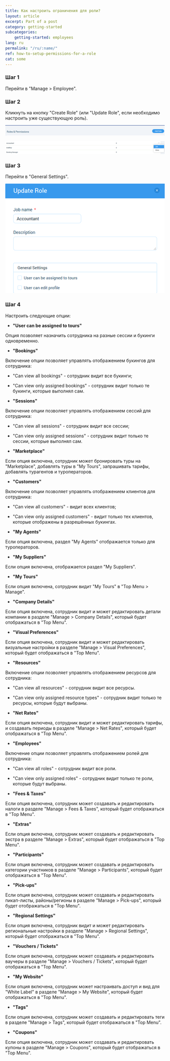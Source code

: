 ```yaml
---
title: Как настроить ограничения для роли?
layout: article
excerpt: Part of a post
category: getting-started
subcategories:
    getting-started: employees
lang: ru
permalink: "/ru/:name/"
ref: how-to-setup-permissions-for-a-role
cat: some
---
```


### **Шаг 1**

Перейти в "Manage > Employee".

### **Шаг 2**

Кликнуть на кнопку "Create Role" (или "Update Role", если необходимо настроить уже существующую роль).

![How_to_setup_permissions_for_a_role1](/assets/images/how_to_setup_permissions_for_a_role1.png)

![How_to_setup_permissions_for_a_role2](/assets/images/how_to_setup_permissions_for_a_role2.png)

### **Шаг 3**

Перейти в "General Settings".

![How_to_setup_permissions_for_a_role3](/assets/images/how_to_setup_permissions_for_a_role3.png)

### **Шаг 4**

Настроить следующие опции:

- **"User can be assigned to tours"** 

Опция позволяет назначить сотрудника на разные сессии и букинги одновременно.

- **"Bookings"** 

Включение опции позволяет управлять отображением букингов для сотрудника:
- "Can view all bookings" - сотрудник видит все букинги;
- "Can view only assigned bookings" - сотрудник видит только те букинги, которые выполнял сам.

- **"Sessions"**

Включение опции позволяет управлять отображением сессий для сотрудника:
- "Can view all sessions" - сотрудник видит все сессии;
- "Can view only assigned sessions" - сотрудник видит только те сессии, которые выполнял сам.

- **"Marketplace"**

Если опция включена, сотрудник может бронировать туры на "Marketplace", добавлять туры в "My Tours", запрашивать тарифы, добавлять турагентов и туроператоров.

- **"Customers"**

Включение опции позволяет управлять отображением клиентов для сотрудника:
- "Can view all customers" - видит всех клиентов;
- "Can view only assigned customers" - видит только тех клиентов, которые отображены в разрешённых букингах.

- **"My Agents"**

Если опция включена, раздел "My Agents" отображается только для туроператоров.

- **"My Suppliers"**

Если опция включена, отображается раздел "My Suppliers".

- **"My Tours"**

Если опция включена, сотрудник видит "My Tours" в "Top Menu > Manage".

- **"Company Details"**

Если опция включена, сотрудник видит и может редактировать детали компании в разделе "Manage > Company Details", который будет отображаться в "Top Menu". 

- **"Visual Preferences"**

Если опция включена, сотрудник видит и может редактировать визуальные настройки в разделе "Manage > Visual Preferences", который будет отображаться в "Top Menu".

- **"Resources"**

Включение опции позволяет управлять отображением ресурсов для сотрудника:
- "Can view all resources" - сотрудник видит все ресурсы.
- "Can view only assigned resource types" - сотрудник видит только те ресурсы, которые будут выбраны.

- **"Net Rates"**

Если опция включена, сотрудник видит и может редактировать тарифы, и создавать периоды  в разделе "Manage > Net Rates", который будет отображаться в "Top Menu".

- **"Employees"**

Включение опции позволяет управлять отображением ролей для сотрудника:
- "Can view all roles" - сотрудник видит все роли.
- "Can view only assigned roles" - сотрудник видит только те роли, которые будут выбраны.

- **"Fees & Taxes"**

Если опция включена, сотрудник может создавать и редактировать налоги в разделе "Manage > Fees & Taxes", который будет отображаться в "Top Menu".

- **"Extras"**

Если опция включена, сотрудник может создавать и редактировать экстра в разделе "Manage > Extras", который будет отображаться в "Top Menu".

- **"Participants"**

Если опция включена, сотрудник может создавать и редактировать категории участников в разделе "Manage > Participants", который будет отображаться в "Top Menu".

- **"Pick-ups"** 

Если опция включена, сотрудник может создавать и редактировать пикап-листы, районы/регионы в разделе "Manage > Pick-ups", который будет отображаться в "Top Menu".

- **"Regional Settings"**

Если опция включена, сотрудник видит и может редактировать региональные настройки в разделе "Manage > Regional Settings", который будет отображаться в "Top Menu".

- **"Vouchers / Tickets"** 

Если опция включена, сотрудник может создавать и редактировать ваучеры в разделе "Manage > Vouchers / Tickets", который будет отображаться в "Top Menu".

- **"My Website"**

Если опция включена, сотрудник может настраивать доступ и вид для "White Label" в разделе "Manage > My Website", который будет отображаться в "Top Menu".

- **"Tags"**

Если опция включена, сотрудник может создавать и редактировать теги в разделе "Manage > Tags", который будет отображаться в "Top Menu".

- **"Coupons"** 

Если опция включена, сотрудник может создавать и редактировать купоны в разделе "Manage > Coupons", который будет отображаться в "Top Menu".
